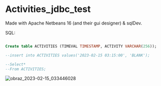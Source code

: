 # Activities_jdbc_test

Made with Apache Netbeans 16 (and their gui designer) & sqlDev.


SQL:
```sql

Create table ACTIVITIES (TIMEVAL TIMESTAMP, ACTIVITY VARCHAR(256));

--insert into ACTIVITIES values('2023-02-15 03:15:00', 'BLANK');

--Select*
--From ACTIVITIES;

```

![obraz_2023-02-15_033446028](https://user-images.githubusercontent.com/81315830/218912678-3dcdc6b8-e0a2-467e-bccd-cc5aca1b2475.png)
